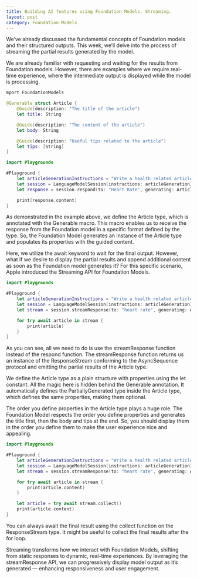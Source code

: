 ```yaml
---
title: Building AI features using Foundation Models. Streaming.
layout: post
category: Foundation Models
---
```


We’ve already discussed the fundamental concepts of Foundation models and their structured outputs. This week, we’ll delve into the process of streaming the partial results generated by the model.

We are already familiar with requesting and waiting for the results from Foundation models. However, there are examples where we require real-time experience, where the intermediate output is displayed while the model is processing.

```swift
mport FoundationModels

@Generable struct Article {
    @Guide(description: "The title of the article")
    let title: String

    @Guide(description: "The content of the article")
    let body: String

    @Guide(description: "Useful tips related to the article")
    let tips: [String]
}

import Playgrounds

#Playground {
    let articleGenerationInstructions = "Write a health related article."
    let session = LanguageModelSession(instructions: articleGenerationInstructions)
    let response = session.respond(to: "Heart Rate", generating: Article.self)

    print(response.content)
}
```

As demonstrated in the example above, we define the Article type, which is annotated with the Generable macro. This macro enables us to receive the response from the Foundation model in a specific format defined by the type. So, the Foundation Model generates an instance of the Article type and populates its properties with the guided content.

Here, we utilize the await keyword to wait for the final output. However, what if we desire to display the partial results and append additional content as soon as the Foundation model generates it? For this specific scenario, Apple introduced the Streaming API for Foundation Models.

```swift
import Playgrounds

#Playground {
    let articleGenerationInstructions = "Write a health related article."
    let session = LanguageModelSession(instructions: articleGenerationInstructions)
    let stream = session.streamResponse(to: "heart rate", generating: Article.self)

    for try await article in stream {
        print(article)
    }
}
```

As you can see, all we need to do is use the streamResponse function instead of the respond function. The streamResponse function returns us an instance of the ResponseStream conforming to the AsyncSequence protocol and emitting the partial results of the Article type.

We define the Article type as a plain structure with properties using the let constant. All the magic here is hidden behind the Generable annotation. It automatically defines the PartiallyGenerated type inside the Article type, which defines the same properties, making them optional.

The order you define properties in the Article type plays a huge role. The Foundation Model respects the order you define properties and generates the title first, then the body and tips at the end. So, you should display them in the order you define them to make the user experience nice and appealing.

```swift
import Playgrounds

#Playground {
    let articleGenerationInstructions = "Write a health related article."
    let session = LanguageModelSession(instructions: articleGenerationInstructions)
    let stream = session.streamResponse(to: "heart rate", generating: Article.self)

    for try await article in stream {
        print(article.content)
    }

    let article = try await stream.collect()
    print(article.content)
}
```

You can always await the final result using the collect function on the ResponseStream type. It might be useful to collect the final results after the for loop.

Streaming transforms how we interact with Foundation Models, shifting from static responses to dynamic, real-time experiences. By leveraging the streamResponse API, we can progressively display model output as it’s generated — enhancing responsiveness and user engagement. 
